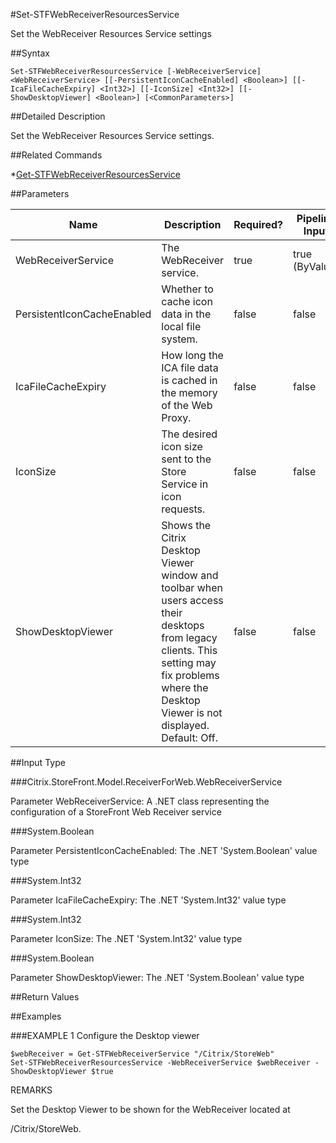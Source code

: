 #Set-STFWebReceiverResourcesService
Set the WebReceiver Resources Service settings
##Syntax
```Set-STFWebReceiverResourcesService [-WebReceiverService] <WebReceiverService> [[-PersistentIconCacheEnabled] <Boolean>] [[-IcaFileCacheExpiry] <Int32>] [[-IconSize] <Int32>] [[-ShowDesktopViewer] <Boolean>] [<CommonParameters>]
```
##Detailed Description
Set the WebReceiver Resources Service settings.
##Related Commands
*[Get-STFWebReceiverResourcesService](Get-STFWebReceiverResourcesService)
##Parameters
|Name|Description|Required?|Pipeline Input||--|--|--|--||WebReceiverService|The WebReceiver service.|true|true (ByValue)||PersistentIconCacheEnabled|Whether to cache icon data in the local file system.|false|false||IcaFileCacheExpiry|How long the ICA file data is cached in the memory of the Web Proxy.|false|false||IconSize|The desired icon size sent to the Store Service in icon requests.|false|false||ShowDesktopViewer|Shows the Citrix Desktop Viewer window and toolbar when users access their desktops from legacy clients. This setting may fix problems where the Desktop Viewer is not displayed. Default: Off.|false|false|##Input Type
###Citrix.StoreFront.Model.ReceiverForWeb.WebReceiverService
Parameter WebReceiverService: A .NET class representing the configuration of a StoreFront Web Receiver service
###System.Boolean
Parameter PersistentIconCacheEnabled: The .NET 'System.Boolean' value type
###System.Int32
Parameter IcaFileCacheExpiry: The .NET 'System.Int32' value type
###System.Int32
Parameter IconSize: The .NET 'System.Int32' value type
###System.Boolean
Parameter ShowDesktopViewer: The .NET 'System.Boolean' value type
##Return Values
##Examples
###EXAMPLE 1 Configure the Desktop viewer
```$webReceiver = Get-STFWebReceiverService "/Citrix/StoreWeb"
Set-STFWebReceiverResourcesService -WebReceiverService $webReceiver -ShowDesktopViewer $true
```
REMARKS
Set the Desktop Viewer to be shown for the WebReceiver located at
/Citrix/StoreWeb.
